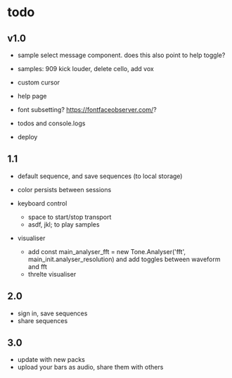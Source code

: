 # todo

## v1.0

- sample select message component. does this also point to help toggle?

- samples: 909 kick louder, delete cello, add vox

- custom cursor

- help page

- font subsetting? https://fontfaceobserver.com/?

- todos and console.logs

- deploy

## 1.1

- default sequence, and save sequences (to local storage)

- color persists between sessions

- keyboard control

  - space to start/stop transport
  - asdf, jkl; to play samples

- visualiser
  - add const main_analyser_fft = new Tone.Analyser('fft', main_init.analyser_resolution) and add toggles between waveform and fft
  - threlte visualiser

## 2.0

- sign in, save sequences
- share sequences

## 3.0

- update with new packs
- upload your bars as audio, share them with others
